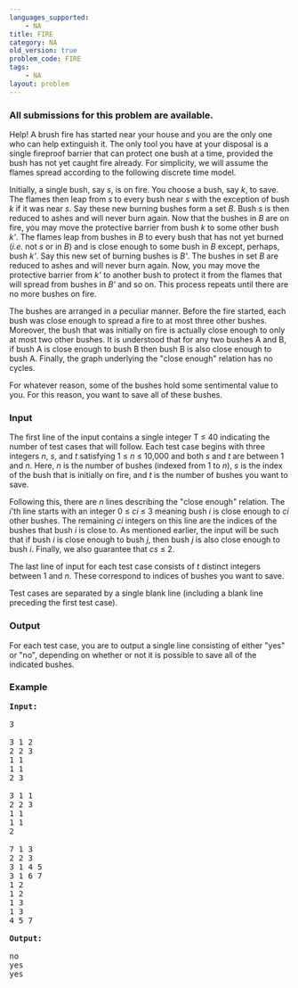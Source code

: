 ```yaml
---
languages_supported:
    - NA
title: FIRE
category: NA
old_version: true
problem_code: FIRE
tags:
    - NA
layout: problem
---
```

###  All submissions for this problem are available. 

Help! A brush fire has started near your house and you are the only one who can help extinguish it. The only tool you have at your disposal is a single fireproof barrier that can protect one bush at a time, provided the bush has not yet caught fire already. For simplicity, we will assume the flames spread according to the following discrete time model.

Initially, a single bush, say *s*, is on fire. You choose a bush, say *k*, to save. The flames then leap from *s* to every bush near *s* with the exception of bush *k* if it was near *s*. Say these new burning bushes form a set *B*. Bush *s* is then reduced to ashes and will never burn again. Now that the bushes in *B* are on fire, you may move the protective barrier from bush *k* to some other bush *k'*. The flames leap from bushes in *B* to every bush that has not yet burned (*i.e.* not *s* or in *B*) and is close enough to some bush in *B* except, perhaps, bush *k'*. Say this new set of burning bushes is *B'*. The bushes in set *B* are reduced to ashes and will never burn again. Now, you may move the protective barrier from *k'* to another bush to protect it from the flames that will spread from bushes in *B'* and so on. This process repeats until there are no more bushes on fire.

The bushes are arranged in a peculiar manner. Before the fire started, each bush was close enough to spread a fire to at most three other bushes. Moreover, the bush that was initially on fire is actually close enough to only at most two other bushes. It is understood that for any two bushes A and B, if bush A is close enough to bush B then bush B is also close enough to bush A. Finally, the graph underlying the "close enough" relation has no cycles.

For whatever reason, some of the bushes hold some sentimental value to you. For this reason, you want to save all of these bushes.

### Input

The first line of the input contains a single integer T ≤ 40 indicating the number of test cases that will follow. Each test case begins with three integers *n*, *s*, and *t* satisfying 1 ≤ *n* ≤ 10,000 and both *s* and *t* are between 1 and *n*. Here, *n* is the number of bushes (indexed from 1 to *n*), *s* is the index of the bush that is initially on fire, and *t* is the number of bushes you want to save.

Following this, there are *n* lines describing the "close enough" relation. The *i*'th line starts with an integer 0 ≤ *ci* ≤ 3 meaning bush *i* is close enough to *ci* other bushes. The remaining *ci* integers on this line are the indices of the bushes that bush *i* is close to. As mentioned earlier, the input will be such that if bush *i* is close enough to bush *j*, then bush *j* is also close enough to bush *i*. Finally, we also guarantee that *cs* ≤ 2.

The last line of input for each test case consists of *t* distinct integers between 1 and *n*. These correspond to indices of bushes you want to save.

Test cases are separated by a single blank line (including a blank line preceding the first test case).

### Output

For each test case, you are to output a single line consisting of either "yes" or "no", depending on whether or not it is possible to save all of the indicated bushes.

### Example

<pre>
<b>Input:</b>

3

3 1 2
2 2 3
1 1
1 1
2 3

3 1 1
2 2 3
1 1
1 1
2

7 1 3
2 2 3
3 1 4 5
3 1 6 7
1 2
1 2
1 3
1 3
4 5 7

<b>Output:</b>

no
yes
yes
</pre>